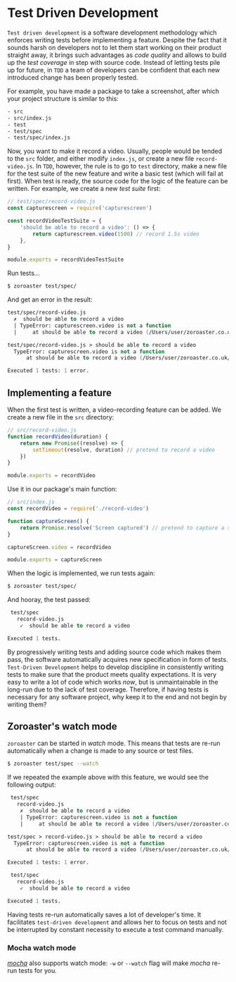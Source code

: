 # Test Driven Development

``Test driven development`` is a software development methodology which enforces writing tests
before implementing a feature. Despite the fact that it sounds harsh on developers not to let them
start working on their product straight away, it brings such advantages as _code quality_ and allows
to build up the _test coverage_ in step with source code. Instead of letting tests pile up for
future, in ``TDD`` a team of developers can be confident that each new introduced change has been
properly tested.

For example, you have made a package to take a screenshot, after which your project structure is
similar to this:

```fs
- src
- src/index.js
- test
- test/spec
- test/spec/index.js
```

Now, you want to make it record a video. Usually, people would be tended to the `src` folder,
and either modify `index.js`, or create a new file `record-video.js`. In ``TDD``, however, the rule
is to go to `test` directory, make a new file for the test suite of the new feature and write
a basic test (which will fail at first). When test is ready, the source code for the logic of the
feature can be written. For example, we create a new *test suite* first:

```javascript
// test/spec/record-video.js
const capturescreen = require('capturescreen')

const recordVideoTestSuite = {
    'should be able to record a video': () => {
        return capturescreen.video(1500) // record 1.5s video
    },
}

module.exports = recordVideoTestSuite
```

Run tests...

```bash
$ zoroaster test/spec/
```

And get an error in the result:

```fs
test/spec/record-video.js
  ✗  should be able to record a video
  | TypeError: capturescreen.video is not a function
  |     at should be able to record a video (/Users/user/zoroaster.co.uk/test/spec/record-video.js:5:30)

test/spec/record-video.js > should be able to record a video
  TypeError: capturescreen.video is not a function
      at should be able to record a video (/Users/user/zoroaster.co.uk/test/spec/record-video.js:5:30)

Executed 1 tests: 1 error.
```

## Implementing a feature

When the first test is written, a video-recording feature can be added. We create a new file
in the `src` directory:

```js
// src/record-video.js
function recordVideo(duration) {
    return new Promise((resolve) => {
        setTimeout(resolve, duration) // pretend to record a video
    })
}

module.exports = recordVideo
```

Use it in our package's main function:

```js
// src/index.js
const recordVideo = require('./record-video')

function captureScreen() {
    return Promise.resolve('Screen captured') // pretend to capture a screen
}

captureScreen.video = recordVideo

module.exports = captureScreen
```

When the logic is implemented, we run tests again:

```bash
$ zoroaster test/spec/
```

And hooray, the test passed:

```fs
 test/spec
   record-video.js
    ✓  should be able to record a video

Executed 1 tests.
```

By progressively writing tests and adding source code which makes them pass, the software
automatically acquires new specification in form of tests. ``Test-Driven Development`` helps
to develop discipline in consistently writing tests to make sure that the product meets
quality expectations. It is very easy to write a lot of code which works _now_, but is
unmaintainable in the long-run due to the lack of test coverage. Therefore, if having tests is
necessary for any software project, why keep it to the end and not begin by writing them?

## Zoroaster's watch mode

`zoroaster` can be started in _watch_ mode. This means that tests are re-run automatically when
a change is made to any source or test files.

```bash
$ zoroaster test/spec --watch
```

If we repeated the example above with this feature, we would see the following output:

```fs
 test/spec
   record-video.js
    ✗  should be able to record a video
    | TypeError: capturescreen.video is not a function
    |     at should be able to record a video (/Users/user/zoroaster.co.uk/test/spec/record-video.js:5:30)

test/spec > record-video.js > should be able to record a video
  TypeError: capturescreen.video is not a function
      at should be able to record a video (/Users/user/zoroaster.co.uk/test/spec/record-video.js:5:30)

Executed 1 tests: 1 error.

 test/spec
   record-video.js
    ✓  should be able to record a video

Executed 1 tests.
```

Having tests re-run automatically saves a lot of developer's time. It facilitates
``test-driven development`` and allows her to focus on tests and not be interrupted by constant
necessity to execute a test command manually.

### Mocha watch mode

[_mocha_](https://mochajs.org/) also supports watch mode: `-w` or `--watch` flag will make
_mocha_ re-run tests for you.
